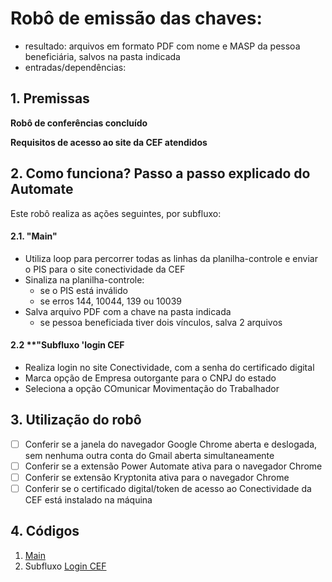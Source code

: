 # Robô de emissão das chaves: 
  - resultado: arquivos em formato PDF com nome e MASP da pessoa beneficiária, salvos na pasta indicada
  - entradas/dependências:

## 1. Premissas
**Robô de conferências concluído** 

**Requisitos de acesso ao site da CEF atendidos**

## 2. Como funciona? Passo a passo explicado do Automate
Este robô realiza as ações seguintes, por subfluxo:  

#### 2.1. **"Main"**
- Utiliza loop para percorrer todas as linhas da planilha-controle e enviar o PIS para o site conectividade da CEF
- Sinaliza na planilha-controle:
  - se o PIS está inválido
  - se erros 144, 10044, 139 ou 10039
- Salva arquivo PDF com a chave na pasta indicada
  - se pessoa beneficiada tiver dois vínculos, salva 2 arquivos 

#### 2.2 **"Subfluxo 'login CEF
- Realiza login no site Conectividade, com a senha do certificado digital
- Marca opção de Empresa outorgante para o CNPJ do estado
- Seleciona a opção COmunicar Movimentação do Trabalhador

## 3. Utilização do robô

- [ ] Conferir se a janela do navegador Google Chrome aberta e deslogada, sem nenhuma outra conta do Gmail aberta simultaneamente 
- [ ] Conferir se a extensão Power Automate ativa para o navegador Chrome
- [ ] Conferir se extensão Kryptonita ativa para o navegador Chrome
- [ ] Conferir se o certificado digital/token de acesso ao Conectividade da CEF está instalado na máquina

## 4. Códigos

1. [Main](https://raw.githubusercontent.com/automatiza-mg/biblioteca-de-robos/refs/heads/main/robos/see/see-chave-conectividade-23-12.txt)
2. Subfluxo [Login CEF](https://raw.githubusercontent.com/automatiza-mg/biblioteca-de-robos/refs/heads/main/robos/see/login_CEF.txt) 
